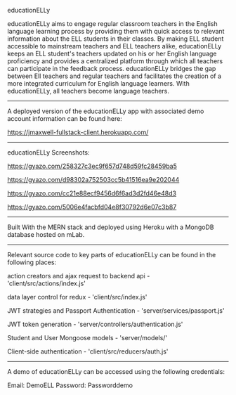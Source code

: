 educationELLy 

educationELLy aims to engage regular classroom teachers in the English language learning process by providing them with quick access to relevant information about the ELL students in their classes. By making ELL student accessible to mainstream teachers and ELL teachers alike, educationELLy keeps an ELL student's teachers updated on his or her English language proficiency and provides a centralized platform through which all teachers can participate in the feedback process. educationELLy bridges the gap between Ell teachers and regular teachers and facilitates the creation of a more integrated curriculum for English language learners. With educationELLy, all teachers become language teachers.

__________________________________________________
A deployed version of the educationELLy app with associated demo account information can be found here:

https://jmaxwell-fullstack-client.herokuapp.com/

__________________________________________________
educationELLy Screenshots:

https://gyazo.com/258327c3ec9f657d748d59fc28459ba5   

https://gyazo.com/d98302a752503cc5b41516ea9e202044

https://gyazo.com/cc21e88ecf9456d6f6ad3d2fd46e48d3

https://gyazo.com/5006e4facbfd04e8f30792d6e07c3b87

___________________________________________________
Built With the MERN stack and deployed using Heroku with a MongoDB database hosted on mLab.

___________________________________________________
Relevant source code to key parts of educationELLy can be found in the following places:

action creators and ajax request to backend api - 'client/src/actions/index.js'

data layer control for redux - 'client/src/index.js'

JWT strategies and Passport Authentication - 'server/services/passport.js'

JWT token generation - 'server/controllers/authentication.js'

Student and User Mongoose models - 'server/models/'

Client-side authentication - 'client/src/reducers/auth.js'

___________________________________________________
A demo of educationELLy can be accessed using the following credentials:

Email: DemoELL
Password: Passworddemo


